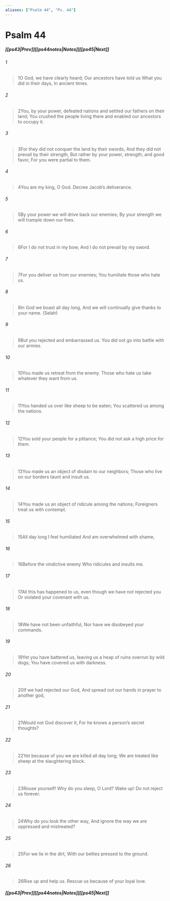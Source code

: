 ```yaml
---
aliases: ["Psalm 44", "Ps. 44"]
---
```

# Psalm 44
##### <span class=arrow-left></span>[[ps43|Prev]]<span class=navigation-separator></span>[[ps44notes|Notes]]<span class=navigation-separator></span>[[ps45|Next]]<span class=arrow-right></span>
###### 1
><span class=verse-first-poetry>1</span>O God, we have clearly heard;
>Our ancestors have told us
>What you did in their days,
>In ancient times.
###### 2
><span class=verse-body-poetry>2</span>You, by your power, defeated nations and settled our fathers on their land;
>You crushed the people living there and enabled our ancestors to occupy it.
###### 3
><span class=verse-body-poetry>3</span>For they did not conquer the land by their swords,
>And they did not prevail by their strength,
>But rather by your power, strength, and good favor,
>For you were partial to them.
<div class=paragraph-break></div>

###### 4
><span class=verse-first-poetry>4</span>You are my king, O God.
>Decree Jacob’s deliverance.
###### 5
><span class=verse-body-poetry>5</span>By your power we will drive back our enemies;
>By your strength we will trample down our foes.
###### 6
><span class=verse-body-poetry>6</span>For I do not trust in my bow,
>And I do not prevail by my sword.
###### 7
><span class=verse-body-poetry>7</span>For you deliver us from our enemies;
>You humiliate those who hate us.
###### 8
><span class=verse-body-poetry>8</span>In God we boast all day long,
>And we will continually give thanks to your name. (Selah)
<div class=paragraph-break></div>

###### 9
><span class=verse-first-poetry>9</span>But you rejected and embarrassed us.
>You did not go into battle with our armies.
###### 10
><span class=verse-body-poetry>10</span>You made us retreat from the enemy.
>Those who hate us take whatever they want from us.
###### 11
><span class=verse-body-poetry>11</span>You handed us over like sheep to be eaten;
>You scattered us among the nations.
###### 12
><span class=verse-body-poetry>12</span>You sold your people for a pittance;
>You did not ask a high price for them.
###### 13
><span class=verse-body-poetry>13</span>You made us an object of disdain to our neighbors;
>Those who live on our borders taunt and insult us.
###### 14
><span class=verse-body-poetry>14</span>You made us an object of ridicule among the nations;
>Foreigners treat us with contempt.
###### 15
><span class=verse-body-poetry>15</span>All day long I feel humiliated
>And am overwhelmed with shame,
###### 16
><span class=verse-body-poetry>16</span>Before the vindictive enemy
>Who ridicules and insults me.
<div class=paragraph-break></div>

###### 17
><span class=verse-first-poetry>17</span>All this has happened to us, even though we have not rejected you
>Or violated your covenant with us.
###### 18
><span class=verse-body-poetry>18</span>We have not been unfaithful,
>Nor have we disobeyed your commands.
###### 19
><span class=verse-body-poetry>19</span>Yet you have battered us, leaving us a heap of ruins overrun by wild dogs;
>You have covered us with darkness.
<div class=paragraph-break></div>

###### 20
><span class=verse-first-poetry>20</span>If we had rejected our God,
>And spread out our hands in prayer to another god,
###### 21
><span class=verse-body-poetry>21</span>Would not God discover it,
>For he knows a person’s secret thoughts?
###### 22
><span class=verse-body-poetry>22</span>Yet because of you we are killed all day long;
>We are treated like sheep at the slaughtering block.
###### 23
><span class=verse-body-poetry>23</span>Rouse yourself! Why do you sleep, O Lord?
>Wake up! Do not reject us forever.
###### 24
><span class=verse-body-poetry>24</span>Why do you look the other way,
>And ignore the way we are oppressed and mistreated?
###### 25
><span class=verse-body-poetry>25</span>For we lie in the dirt,
>With our bellies pressed to the ground.
###### 26
><span class=verse-body-poetry>26</span>Rise up and help us.
>Rescue us because of your loyal love.
##### <span class=arrow-left></span>[[ps43|Prev]]<span class=navigation-separator></span>[[ps44notes|Notes]]<span class=navigation-separator></span>[[ps45|Next]]<span class=arrow-right></span>